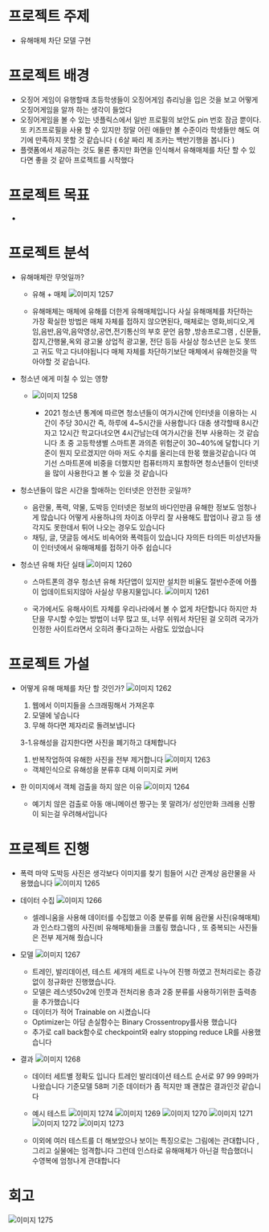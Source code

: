# 프로젝트 주제

- 유해매체 차단 모델 구현

# 프로젝트 배경

- 오징어 게임이 유행할때 초등학생들이 오징어게임 츄리닝을 입은 것을 보고 어떻게 오징어게임을 알까 하는 생각이 들었다
- 오징어게임을 볼 수 있는 넷플릭스에서 일반 프로필의 보안도 pin 번호 잠금 뿐이다. 또 키즈프로필을 사용 할 수 있지만 정말 어린 애들만 볼 수준이라 학생들만 해도 여기에 만족하지 못할 것 같습니다 ( 6살 짜리 제 조카는 백반기행을 봅니다 )
- 플랫폼에서 제공하는 것도 물론 좋지만 화면을 인식해서 유해매체를 차단 할 수 있다면 좋을 것 같아 프로젝트를 시작했다

# 프로젝트 목표

- 

# 프로젝트 분석

- 유해매체란 무엇일까?
    - 유해 + 매체
        ![이미지 1257](https://user-images.githubusercontent.com/86823305/165061741-b6d3495c-aeb2-4c93-a8af-eb90875cf4ea.png)


        
        
    - 유해매체는 매체에 유해를 더한게 유해매체입니다 사실 유해매체를 차단하는 가장 확실한 방법은 매체 자체를 접하지 않으면된다, 매체로는 영화,비디오,게임,음반,음악,음악영상,공연,전기통신의 부호 문언 음향 ,방송프로그램 , 신문들,잡지,간행물,옥외 광고물 상업적 광고물, 전단 등등 사실상 청소년은 눈도 못뜨고 귀도 막고 다녀야됩니다 매체 자체를 차단하기보단 매체에서 유해한것을 막아야할 것 같습니다.
- 청소년 에게 미칠 수 있는 영향
  - ![이미지 1258](https://user-images.githubusercontent.com/86823305/165061534-eda42bb4-4c66-4921-9535-631edfc3c3c5.png)
    

    
    
    - 2021 청소년 통계에 따르면 청소년들이 여가시간에 인터넷을 이용하는 시간이 주당 30시간 즉, 하루에 4~5시간을 사용합니다 대충 생각할때 8시간 자고 12시간 학교다녀오면 4시간남는데 여가시간을 전부 사용하는 것 같습니다
    초 중 고등학생별 스마트폰 과의존 위험군이 30~40%에 달합니다 기준이 뭔지 모르겠지만 아마 저도 수치를 올리는데 한몫 했을것같습니다 여기선 스마트폰에 비중을 더했지만 컴퓨터까지 포함하면 청소년들이 인터넷을 많이 사용한다고 볼 수 있을 것 같습니다
- 청소년들이 많은 시간을 할애하는 인터넷은 안전한 곳일까?
    - 음란물, 폭력, 약물, 도박등 인터넷은 정보의 바다인만큼 유해한 정보도 엄청나게 많습니다 어떻게 사용하냐의 차이죠 아무리 잘 사용해도 팝업이나 광고 등 생각지도 못한데서 튀어 나오는 경우도 있습니다
    - 채팅, 글, 댓글등 에서도 비속어와 폭력등이 있습니다 자의든 타의든 미성년자들이 인터넷에서 유해매체를 접하기 아주 쉽습니다
- 청소년 유해 차단 실태
    ![이미지 1260](https://user-images.githubusercontent.com/86823305/165061812-35cfdd33-1082-4e1c-9759-8329d5cd533f.png)

   
    
    - 스마트폰의 경우 청소년 유해 차단앱이 있지만 설치한 비율도 절반수준에 어플이 업데이트되지않아 사실상 무용지물입니다.
    ![이미지 1261](https://user-images.githubusercontent.com/86823305/165061821-4bad1415-80ca-4770-a8c0-2800e371c556.png)

    
    
    - 국가에서도 유해사이트 자체를 우리나라에서 볼 수 없게 차단합니다 하지만 차단을 무시할 수있는 방법이 너무 많고 또, 너무 쉬워서 차단된 걸 오히려 국가가 인정한 사이트라면서 오히려 좋다고하는 사람도 있었습니다
    

# 프로젝트 가설

- 어떻게 유해 매체를 차단 할 것인가?
    ![이미지 1262](https://user-images.githubusercontent.com/86823305/165061852-6dac7da3-b381-40e6-b9aa-1a5abc3ccbf4.png)

    
    
    1. 웹에서 이미지들을 스크래핑해서 가져온후
    2. 모델에 넣습니다
    3. 무해 하다면 제자리로 돌려보냅니다
    
    3-1.유해성을 감지한다면 사진을 폐기하고 대체합니다
    
    1. 반복작업하여 유해한 사진을 전부 제거합니다
    ![이미지 1263](https://user-images.githubusercontent.com/86823305/165061866-5471ae73-43d4-4e1d-b58b-00f0b1ddb7d7.png)

    
    
    - 객체인식으로 유해성을 분류후 대체 이미지로 커버
- 한 이미지에서 객체 검출을 하지 않은 이유
    ![이미지 1264](https://user-images.githubusercontent.com/86823305/165061887-d9c3d27c-5d22-4ad4-af57-c4194fa4e375.png)

    
    
    - 예기치 않은 검출로 아동 애니메이션 짱구는 못 말려가/ 성인만화 크레용 신짱이 되는걸 우려해서입니다

# 프로젝트 진행

- 폭력 마약 도박등 사진은 생각보다 이미지를 찾기 힘들어 시간 관계상 음란물을 사용했습니다
![이미지 1265](https://user-images.githubusercontent.com/86823305/165061953-f7bc23fa-c235-47b6-81d6-0b0c7aca89b2.png)


- 데이터 수집
    ![이미지 1266](https://user-images.githubusercontent.com/86823305/165061969-885592c0-cb1e-4661-a3ea-6aab94743066.png)    
    
    - 셀레니움을 사용해 데이터를 수집했고 이중 분류를 위해 음란물 사진(유해매체)과 인스타그램의 사진(비 유해매체)들을 크롤링 했습니다 , 또 중복되는 사진들은 전부 제거해 줬습니다

- 모델
    ![이미지 1267](https://user-images.githubusercontent.com/86823305/165061996-875cb476-8136-4452-9d1c-8a7320102ad9.png)

    
    
    - 트레인, 발리데이션, 테스트 세개의 세트로 나누어 진행 하였고 전처리로는 증강없이 정규화만 진행했습니다.
    - 모델은 레스넷50v2에 인풋과 전처리용 층과 2중 분류를 사용하기위한 출력층을 추가했습니다
    - 데이터가 적어 Trainable on 시켰습니다
    - Optimizer는 아담 손실함수는 Binary Crossentropy를사용 했습니다
    - 추가로 call back함수로 checkpoint와 ealry stopping reduce LR를 사용했습니다

- 결과
    ![이미지 1268](https://user-images.githubusercontent.com/86823305/165062009-7e00589e-1f58-481d-b8b0-5dd5394581d0.png)

    
    - 데이터 세트별 정확도 입니다 트레인 발리데이션 테스트 순서로 97 99 99퍼가 나왔습니다 기준모델 58퍼 기준 데이터가 좀 적지만 꽤 괜찮은 결과인것 같습니다
    - 예시 테스트
        ![이미지 1274](https://user-images.githubusercontent.com/86823305/165062039-41c4fe05-a36b-4fbf-b514-061a703f82ee.png)
        ![이미지 1269](https://user-images.githubusercontent.com/86823305/165062049-ab07d5cc-fbf0-451f-9dbb-7d9f5fa60149.png)
        ![이미지 1270](https://user-images.githubusercontent.com/86823305/165062052-f371046d-67d3-4691-9eaa-57813c56c73a.png)
        ![이미지 1271](https://user-images.githubusercontent.com/86823305/165062054-cd3d29cc-6fd1-40de-99f5-0813c0ceb569.png)
        ![이미지 1272](https://user-images.githubusercontent.com/86823305/165062057-3c21d314-6662-4761-9df8-8e42f607d86f.png)
        ![이미지 1273](https://user-images.githubusercontent.com/86823305/165062061-7eb307d2-ed7c-42b4-a57b-162d015c65f3.png)
        
    - 이외에 여러 테스트를 더 해보았으나 보이는 특징으로는 그림에는 관대합니다 , 그리고 실물에는 엄격합니다 그런데 인스타로 유해매체가 아닌걸 학습했더니 수영복에 엄청나게 관대합니다

# 회고
![이미지 1275](https://user-images.githubusercontent.com/86823305/165062155-61319042-f340-42a4-88dc-6898c3eec5bb.png)

